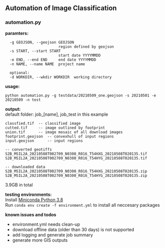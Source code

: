 ## Automation of Image Classification  
### automation.py  
**paramters:**  
```
  -g GEOJSON, --geojson GEOJSON
                        region defined by geojson
  -s START, --start START
                        start date YYYYMMDD
  -e END, --end END     end date YYYYMMDD
  -n NAME, --name NAME  project name
  
  optional:
  -d WORKDIR, --wkdir WORKDIR  working directory
```
**usage:**
```
python automation.py -g testdata/20210509_one.geojson -s 20210501 -e 20210509 -n test 
```

**output:**   
default folder: job_[name], job_test in this example   
```
classfied.tif  -- classified image
cutted.tif     -- image outlined by footprint
union.tif      -- image mosaic of all download images
footprint.geojson  -- convexhull of input regions
input.geojson      -- input regions 

-- converted geotiffs
S2B_MSIL2A_20210508T002709_N0300_R016_T54HXG_20210508T020135.tif 
S2B_MSIL2A_20210508T002709_N0300_R016_T54HYG_20210508T020135.tif

-- downloaded data
S2B_MSIL2A_20210508T002709_N0300_R016_T54HXG_20210508T020135.zip
S2B_MSIL2A_20210508T002709_N0300_R016_T54HYG_20210508T020135.zip
```
3.9GB in total

**testing environments:**  
Install [Miniconda Python 3.8](https://docs.conda.io/en/latest/miniconda.html)      
Run ```conda env create -f environment.yml``` to install all neccesary packages

**known issues and todos**  
* environment.yml needs clean-up
* download offline data (older than 30 days) is not supported  
* add logging and generate job summary
* generate more GIS outputs 
